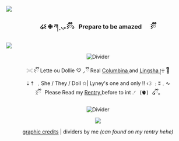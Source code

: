 ![](https://64.media.tumblr.com/7adc25e67a909054d92157105fab8054/c47c907bd8705c30-65/s1280x1920/19c06a865ee0a6024a62ed86e2743c06eb14b4d1.pnj)
  <h3 align="center">໒꒰ ✙ ཀ ̟ ◟｡꒱ྀི১⠀Prepare to be amazed⠀⠀꒱ྀི</h3>
  
![](https://64.media.tumblr.com/e24cf55bb0793c490ac523cb35084a1e/78ea485c94ab4882-a9/s2048x3072/b7a31ec8c2559781286cc60fdfda94682b69fbff.gif)

<div align="center">
  <a>
    <img src="https://64.media.tumblr.com/e46e86cccba2b1d8f819a9b31002abe0/c47c907bd8705c30-2f/s400x600/0383cabb5a12302d9b4454db1461ad9d830c4f0f.pnj" alt="Divider">
  </a>

 <p align="center">
    𓏵 ꒰ྀི Lette ou Dollie ♡ ◞ ྀི Real
   <a href="https://genshin-impact.fandom.com/wiki/Columbina"> Columbina </a>
   and
      <a href="https://honkai-star-rail.fandom.com/wiki/Lingsha"> Lingsha </a>
   །♰ ྀི🪽
    <br />
   ⇣⇡ ﹒She / They / Doll ✩| Lyney's one and only !!  ‹𝟹  ﹕ʬ﹒∿
    <br />
    ᛝྀི⠀Please Read my 
        <a href="https://rentry.co/magiciancathat">Rentry </a>
  before to int  .ᐟ⠀(🫀)⠀໒ྀི｡
  
  </p>

<div align="center">
  <a>
    <img src="https://64.media.tumblr.com/e7b53327aa040b7a69a1cedba434786f/c47c907bd8705c30-8e/s400x600/ce62ce49c9efc0bf5ff841af3f07ed706883c31b.pnj" alt="Divider">
  </a>
  

![](https://64.media.tumblr.com/3d65c9f127e946ed9b67a8d829676288/c47c907bd8705c30-69/s1280x1920/e9386e36d3270392e2527ed7b32ae78bbb4c17f4.pnj)

[graphic credits](https://www.tumblr.com/hyp3rst4r) | dividers by me *(can found on my rentry hehe)*
